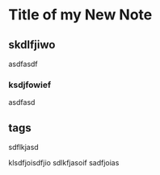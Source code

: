 # Title of my New Note

## skdlfjiwo
asdfasdf


### ksdjfowief
asdfasd

## tags
sdflkjasd


klsdfjoisdfjio
sdlkfjasoif
sadfjoias


